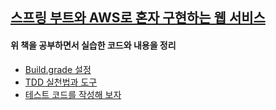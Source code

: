 ## [스프링 부트와 AWS로 혼자 구현하는 웹 서비스](https://freelec.co.kr/book/%EC%8A%A4%ED%94%84%EB%A7%81-%EB%B6%80%ED%8A%B8%EC%99%80-aws%EB%A1%9C-%ED%98%BC%EC%9E%90-%EA%B5%AC%ED%98%84%ED%95%98%EB%8A%94-%EC%9B%B9-%EC%84%9C%EB%B9%84%EC%8A%A4/)
#### 위 책을 공부하면서 실습한 코드와 내용을 정리

* [Build.grade 설정](./FirstSpringProject/그레이들_프로젝트_스프링부트_프로젝트로_변경.md)
* [TDD 실천법과 도구](https://repo.yona.io/doortts/blog/issue/1)
* [테스트 코드를 작성해 보자](./FirstSpringProject/테스트코드를작성해보자.md)